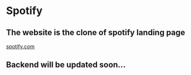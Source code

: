 # Spotify
## The website is the clone of spotify landing page
[spotify.com](https://vspotify.netlify.app/)
## Backend will be updated soon...
